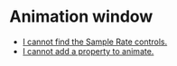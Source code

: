 # Animation window
- [I cannot find the Sample Rate controls.](Animation%20Window/Sample%20Rate.md)
- [I cannot add a property to animate.](Animation%20Window/Add%20Property.md)
